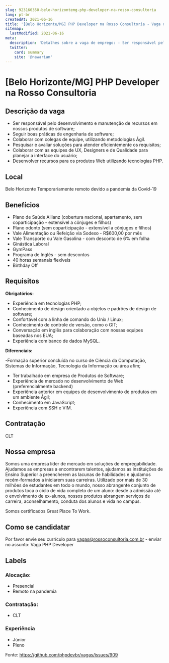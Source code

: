 ```yaml
---
slug: 923160350-belo-horizontemg-php-developer-na-rosso-consultoria
lang: pt-br
createdAt: 2021-06-16
title: '[Belo Horizonte/MG] PHP Developer na Rosso Consultoria - Vaga de Emprego'
sitemap:
  lastModified: 2021-06-16
meta:
  description: 'Detalhes sobre a vaga de emprego: - Ser responsável pelo desenvolvimento e manutenção de recursos em nossos produtos de software; - Seguir boas práticas de engenharia de software; - Colaborar com colegas de equipe, utilizando metodologias Ágil. - Pesquisar e avaliar soluções para atender eficientemente os requisitos; - Colaborar com as equipes de UX, Designers e de Qualidade para planejar a interface do usuário; - Desenvolver recursos para os produtos Web utilizando tecnologias PHP.'
  twitter:
    card: summary
    site: '@nawarian'
---
```


# [Belo Horizonte/MG] PHP Developer na Rosso Consultoria

## Descrição da vaga

- Ser responsável pelo desenvolvimento e manutenção de recursos em nossos produtos de software;
- Seguir boas práticas de engenharia de software;
- Colaborar com colegas de equipe, utilizando metodologias Ágil.
- Pesquisar e avaliar soluções para atender eficientemente os requisitos;
- Colaborar com as equipes de UX, Designers e de Qualidade para planejar a interface do usuário;
- Desenvolver recursos para os produtos Web utilizando tecnologias PHP.

## Local
Belo Horizonte
 Temporariamente remoto devido a pandemia da Covid-19

## Benefícios

- Plano de Saúde Allianz (cobertura nacional, apartamento, sem coparticipação - extensível a cônjuges e filhos)
- Plano odonto (sem  coparticipação - extensível a cônjuges e filhos)
- Vale Alimentação ou Refeição via Sodexo - R$600,00 por mês
- Vale Transporte ou Vale Gasolina - com desconto de 6% em folha
- Ginástica Laboral
- GymPass
- Programa de Inglês - sem descontos
- 40 horas semanais flexíveis
- Birthday Off

## Requisitos

**Obrigatórios:**

- Experiência em tecnologias PHP;
- Conhecimento de design orientado a objetos e padrões de design de software;
- Confortável com a linha de comando do Unix / Linux;
- Conhecimento de controle de versão, como o GIT;
- Conversação em inglês para colaboração com nossas equipes baseadas nos EUA;
- Experiência com banco de dados MySQL.

**Diferenciais:**

-Formação superior concluída no curso de Ciência da Computação, Sistemas de Informação, Tecnologia da Informação ou área 
afim;
- Ter trabalhado em empresa de Produtos de Software;
- Experiência de mercado no desenvolvimento de Web (preferencialmente backend)
- Experiência anterior em equipes de desenvolvimento de produtos em um ambiente Ágil;
- Conhecimento em JavaScript;
- Experiência com SSH e VIM.

## Contratação

CLT

## Nossa empresa

Somos uma empresa líder de mercado em soluções de empregabilidade. Ajudamos as empresas a encontrarem talentos, ajudamos as instituições de Ensino Superior a preencherem as lacunas de habilidades e ajudamos recém-formados a iniciarem suas carreiras. Utilizado por mais de 30 milhões de estudantes em todo o mundo, nosso abrangente conjunto de produtos toca o ciclo de vida completo de um aluno: desde a admissão até o envolvimento de ex-alunos, nossos produtos abrangem serviços de carreira, aconselhamento, conduta dos alunos e vida no campus.

Somos certificados Great Place To Work.

## Como se candidatar

Por favor envie seu currículo para vagas@rossoconsultoria.com.br - enviar no assunto: Vaga PHP Developer

## Labels

<!-- Escolha abaixo, apague as que não fizerem sentido: -->
### Alocação:
- Presencial
- Remoto na pandemia

### Contratação:
- CLT

### Experiência
- Júnior
- Pleno


Fonte: https://github.com/phpdevbr/vagas/issues/909